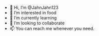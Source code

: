 - 👋 Hi, I’m @JahnJahn123
- 👀 I’m interested in  food
- 🌱 I’m currently learning 
-  💞️ I’m looking to collaborate 
- 📫 You can reach me whenever you need.

<!---
JahnJahn123/JahnJahn123 is a ✨ special ✨ repository because its `README.md` (this file) appears on your GitHub profile.
You can click the Preview link to take a look at your changes.
--->
